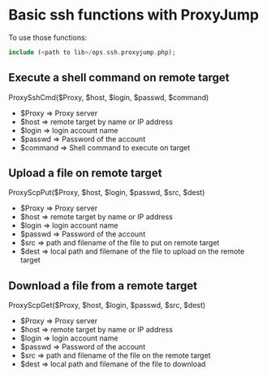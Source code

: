 # Basic ssh functions with ProxyJump

To use those functions:

```php
include (<path to lib>/ops.ssh.proxyjump.php);
```

## Execute a shell command on remote target

ProxySshCmd($Proxy, $host, $login, $passwd, $command)

* $Proxy    => Proxy server
* $host     => remote target by name or IP address
* $login    => login account name
* $passwd   => Password of the account
* $command  => Shell command to execute on target

## Upload a file on remote target

ProxyScpPut($Proxy, $host, $login, $passwd, $src, $dest)

* $Proxy    => Proxy server
* $host     => remote target by name or IP address
* $login    => login account name
* $passwd   => Password of the account
* $src      => path and filename of the file to put on remote target
* $dest     => local path and filemane of the file to upload on the remote target

## Download a file from a remote target

ProxyScpGet($Proxy, $host, $login, $passwd, $src, $dest)

* $Proxy    => Proxy server
* $host     => remote target by name or IP address
* $login    => login account name
* $passwd   => Password of the account
* $src      => path and filename of the file on the remote target
* $dest     => local path and filemane of the file to download